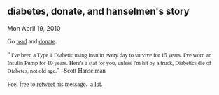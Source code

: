 
diabetes, donate, and hanselmen's story
---------------------------------------

Mon April 19, 2010

<span style="font-family: mceinline">Go </span>[<span
style="font-family: mceinline">read</span>](#mce_temp_url#)<span
style="font-family: mceinline"> and </span>[<span
style="font-family: mceinline">donate</span>](#mce_temp_url#)<span
style="font-family: mceinline">.</span>

<span style="font-family: mceinline">"</span><span
style="line-height: 18px; font-size: 13px"><span
style="font-family: mceinline"> I've been a Type 1 Diabetic using
Insulin every day to survive for 15 years. I've worn an Insulin Pump for
10 years. Here's a stat for you, unless I'm hit by a truck, Diabetics
die of Diabetes, not old age.</span></span><span
style="font-family: mceinline">" –Scott Hanselman</span>

<span style="font-family: mceinline">Feel free to
[retweet](http://twitter.com/shanselman/statuses/12482514375) his
message.  a
[lot](http://twitter.com/shanselman/statuses/12482514375).</span>
